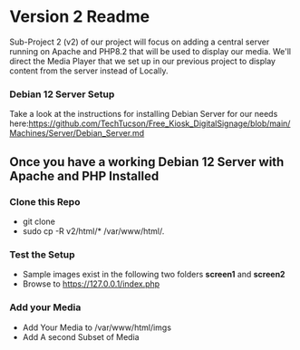 # Version 2 Readme
Sub-Project 2 (v2) of our project will focus on adding a central server running on Apache and PHP8.2 that will be used to display our media. We'll direct the Media Player that we set up in our previous project to display content from the server instead of Locally. 

### Debian 12 Server Setup
Take a look at the instructions for installing Debian Server for our needs here:https://github.com/TechTucson/Free_Kiosk_DigitalSignage/blob/main/Machines/Server/Debian_Server.md 

## Once you have a working Debian 12 Server with Apache and PHP Installed

### Clone this Repo
- git clone
- sudo cp -R v2/html/* /var/www/html/.
  
### Test the Setup
- Sample images exist in the following two folders **screen1** and **screen2**
- Browse to https://127.0.0.1/index.php



### Add your Media
- Add Your Media to /var/www/html/imgs
- Add A second Subset of Media 


